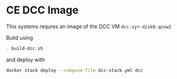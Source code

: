 # CE DCC Image

This systems requres an image of the DCC VM `dcc-syr-disk0.qcow2`

Build using 
```sh
. build-dcc.sh
```
and deploy with
```sh
docker stack deploy --compose-file dcc-stack.yml dcc
```
